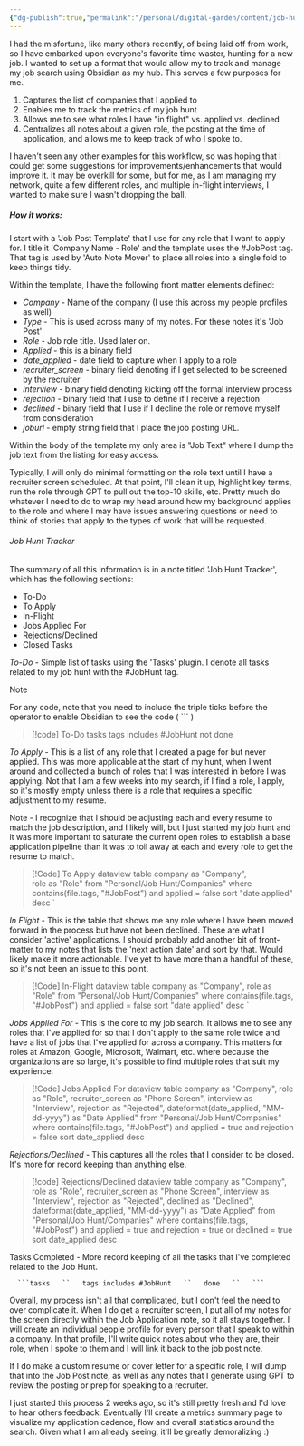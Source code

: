 ```yaml
---
{"dg-publish":true,"permalink":"/personal/digital-garden/content/job-hunting-with-obsidian/","created":"2023-11-01T18:43:14.809-04:00"}
---
```


I had the misfortune, like many others recently, of being laid off from work, so I have embarked upon everyone's favorite time waster, hunting for a new job. I wanted to set up a format that would allow my to track and manage my job search using Obsidian as my hub. This serves a few purposes for me.

1. Captures the list of companies that I applied to
2. Enables me to track the metrics of my job hunt
3. Allows me to see what roles I have "in flight" vs. applied vs. declined
4. Centralizes all notes about a given role, the posting at the time of application, and allows me to keep track of who I spoke to.

I haven't seen any other examples for this workflow, so was hoping that I could get some suggestions for improvements/enhancements that would improve it. It may be overkill for some, but for me, as I am managing my network, quite a few different roles, and multiple in-flight interviews, I wanted to make sure I wasn't dropping the ball.

##### How it works:

I start with a 'Job Post Template' that I use for any role that I want to apply for. I title it 'Company Name - Role' and the template uses the \#JobPost tag. That tag is used by 'Auto Note Mover' to place all roles into a single fold to keep things tidy.

Within the template, I have the following front matter elements defined:

- *Company* - Name of the company (I use this across my people profiles as well)
- *Type* - This is used across many of my notes. For these notes it's 'Job Post'
- *Role* - Job role title. Used later on.
- *Applied* - this is a binary field
- *date_applied* - date field to capture when I apply to a role
- *recruiter_screen* - binary field denoting if I get selected to be screened by the recruiter
- *interview* - binary field denoting kicking off the formal interview process
- *rejection* - binary field that I use to define if I receive a rejection
- *declined* - binary field that I use if I decline the role or remove myself from consideration
- *joburl* - empty string field that I place the job posting URL.

Within the body of the template my only area is "Job Text" where I dump the job text from the listing for easy access.

Typically, I will only do minimal formatting on the role text until I have a recruiter screen scheduled. At that point, I'll clean it up, highlight key terms, run the role through GPT to pull out the top-10 skills, etc. Pretty much do whatever I need to do to wrap my head around how my background applies to the role and where I may have issues answering questions or need to think of stories that apply to the types of work that will be requested.

###### Job Hunt Tracker
The summary of all this information is in a note titled 'Job Hunt Tracker', which has the following sections:

- To-Do
- To Apply
- In-Flight
- Jobs Applied For
- Rejections/Declined
- Closed Tasks

*To-Do* - Simple list of tasks using the 'Tasks' plugin. I denote all tasks related to my job hunt with the #JobHunt tag.
>[!Note]
>For any code, note that you need to include the triple ticks before the operator to enable Obsidian to see the code ( ``` )

>[!code] To-Do
>tasks
>tags includes #JobHunt 
>not done

*To Apply* - This is a list of any role that I created a page for but never applied. This was more applicable at the start of my hunt, when I went around and collected a bunch of roles that I was interested in before I was applying. Not that I am a few weeks into my search, if I find a role, I apply, so it's mostly empty unless there is a role that requires a specific adjustment to my resume.

Note - I recognize that I should be adjusting each and every resume to match the job description, and I likely will, but I just started my job hunt and it was more important to saturate the current open roles to establish a base application pipeline than it was to toil away at each and every role to get the resume to match.

>[!Code] To Apply
>dataview 
>table
>company as "Company",  
>role as "Role" 
>from "Personal/Job Hunt/Companies" 
>where contains(file.tags, "#JobPost")
>and applied = false
>sort "date applied" desc    `

*In Flight* - This is the table that shows me any role where I have been moved forward in the process but have not been declined. These are what I consider 'active' applications. I should probably add another bit of front-matter to my notes that lists the 'next action date' and sort by that. Would likely make it more actionable. I've yet to have more than a handful of these, so it's not been an issue to this point.

>[!Code] In-Flight
>dataview
>table
>company as "Company",
>role as "Role"
>from "Personal/Job Hunt/Companies"
>where contains(file.tags, "#JobPost") 
>and applied = false
> sort "date applied" desc  `

*Jobs Applied For* - This is the core to my job search. It allows me to see any roles that I've applied for so that I don't apply to the same role twice and have a list of jobs that I've applied for across a company. This matters for roles at Amazon, Google, Microsoft, Walmart, etc. where because the organizations are so large, it's possible to find multiple roles that suit my experience.

>[!Code] Jobs Applied For
>dataview
>table
>company as "Company", 
>role as "Role", 
>recruiter_screen as "Phone Screen",
>interview as "Interview",
>rejection as "Rejected",
>dateformat(date_applied, "MM-dd-yyyy") as "Date Applied"
>from "Personal/Job Hunt/Companies"
>where contains(file.tags, "#JobPost")
>and applied = true
>and rejection = false
>sort date_applied desc

*Rejections/Declined* - This captures all the roles that I consider to be closed. It's more for record keeping than anything else.

>[!code] Rejections/Declined
>dataview
>table
>company as "Company", 
>role as "Role",
>recruiter_screen as "Phone Screen",
>interview as "Interview",
>rejection as "Rejected", 
>declined as "Declined", 
>dateformat(date_applied, "MM-dd-yyyy") as "Date Applied"
>from "Personal/Job Hunt/Companies"
>where contains(file.tags, "#JobPost") 
>and applied = true 
>and rejection = true
>or declined = true
>sort date_applied desc

Tasks Completed - More record keeping of all the tasks that I've completed related to the Job Hunt.

`   ```tasks   ``   tags includes #JobHunt   ``   done   ``   ```   `

  

Overall, my process isn't all that complicated, but I don't feel the need to over complicate it. When I do get a recruiter screen, I put all of my notes for the screen directly within the Job Application note, so it all stays together. I will create an individual people profile for every person that I speak to within a company. In that profile, I'll write quick notes about who they are, their role, when I spoke to them and I will link it back to the job post note.

If I do make a custom resume or cover letter for a specific role, I will dump that into the Job Post note, as well as any notes that I generate using GPT to review the posting or prep for speaking to a recruiter.

I just started this process 2 weeks ago, so it's still pretty fresh and I'd love to hear others feedback. Eventually I'll create a metrics summary page to visualize my application cadence, flow and overall statistics around the search. Given what I am already seeing, it'll be greatly demoralizing :)

